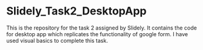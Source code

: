 # Slidely_Task2_DesktopApp
This is the repository for the task 2 assigned by Slidely. It contains the code for desktop app which replicates the functionality of google form. I have used visual basics to complete this task.

